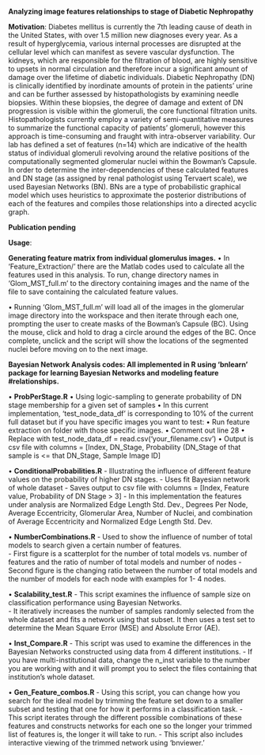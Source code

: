 **Analyzing image features relationships to stage of Diabetic Nephropathy**

**Motivation**: 
  Diabetes mellitus is currently the 7th leading cause of death in the United States, with over 1.5 million new diagnoses every year.  As a result of hyperglycemia, various internal processes are disrupted at the cellular level which can manifest as severe vascular dysfunction.  The kidneys, which are responsible for the filtration of blood, are highly sensitive to upsets in normal circulation and therefore incur a significant amount of damage over the lifetime of diabetic individuals.  Diabetic Nephropathy (DN) is clinically identified by inordinate amounts of protein in the patients’ urine and can be further assessed by histopathologists by examining needle biopsies.  Within these biopsies, the degree of damage and extent of DN progression is visible within the glomeruli, the core functional filtration units.  Histopathologists currently employ a variety of semi-quantitative measures to summarize the functional capacity of patients’ glomeruli, however this approach is time-consuming and fraught with intra-observer variability.  Our lab has defined a set of features (n=14) which are indicative of the health status of individual glomeruli revolving around the relative positions of the computationally segmented glomerular nuclei within the Bowman’s Capsule.  In order to determine the inter-dependencies of these calculated features and DN stage (as assigned by renal pathologist using Tervaert scale), we used Bayesian Networks (BN).  BNs are a type of probabilistic graphical model which uses heuristics to approximate the posterior distributions of each of the features and compiles those relationships into a directed acyclic graph.  

**Publication pending**

**Usage**:

**Generating feature matrix from individual glomerulus images.**
  •	In ‘Feature_Extraction/’ there are the Matlab codes used to calculate all the features used in this analysis.  To run, change directory names in ‘Glom_MST_full.m’ to the directory containing images and the name of the file to save containing the calculated feature values.
  
  •	Running ‘Glom_MST_full.m’ will load all of the images in the glomerular image directory into the workspace and then iterate through each one, prompting the user to create masks of the Bowman’s Capsule (BC).  Using the mouse, click and hold to drag a circle around the edges of the BC.  Once complete, unclick and the script will show the locations of the segmented nuclei before moving on to the next image.

**Bayesian Network Analysis codes: All implemented in R using ‘bnlearn’ package for learning Bayesian Networks and modeling feature #relationships.**

  •	**ProbPerStage.R**
      •	Using logic-sampling to generate probability of DN stage membership for a given set of samples
      •	In this current implementation, ‘test_node_data_df’ is corresponding to 10% of the current full dataset but if you have specific        images you want to test:
        •	Run feature extraction on folder with those specific images.
        •	Comment out line 28
        •	Replace with test_node_data_df = read.csv(‘your_filename.csv’)
      •	Output is csv file with columns = [Index, DN_Stage, Probability (DN_Stage of that sample is <= that DN_Stage, Sample Image ID]
    
  •	**ConditionalProbabilities.R**
    -	Illustrating the influence of different feature values on the probability of higher DN stages.
    -	Uses fit Bayesian network of whole dataset
    -	Saves output to csv file with columns = [Index, Feature value, Probability of DN Stage > 3]
    -	In this implementation the features under analysis are Normalized Edge Length Std. Dev., Degrees Per Node, Average Eccentricity,        Glomerular Area, Number of Nuclei, and combination of Average Eccentricity and Normalized Edge Length Std. Dev. 
    
  •	**NumberCombinations.R**
    -	Used to show the influence of number of total models to search given a certain number of features.  
    -	First figure is a scatterplot for the number of total models vs. number of features and the ratio of number of total models and       number of nodes
    -	Second figure is the changing ratio between the number of total models and the number of models for each node with examples for 1-      4 nodes.
    
  •	**Scalability_test.R**
    -	This script examines the influence of sample size on classification performance using Bayesian Networks.  
    -	It iteratively increases the number of samples randomly selected from the whole dataset and fits a network using that subset.  It     then uses a test set to determine the Mean Square Error (MSE) and Absolute Error (AE).
    
  •	**Inst_Compare.R**
    -	This script was used to examine the differences in the Bayesian Networks constructed using data from 4 different institutions.
    -	If you have multi-institutional data, change the n_inst variable to the number you are working with and it will prompt you to         select the files containing that institution’s whole dataset.
    
  •	**Gen_Feature_combos.R**
    -	Using this script, you can change how you search for the ideal model by trimming the feature set down to a smaller subset and         testing that one for how it performs in a classification task.
    -	This script iterates through the different possible combinations of these features and constructs networks for each one so the          longer your trimmed list of features is, the longer it will take to run.
    -	This script also includes interactive viewing of the trimmed network using ‘bnviewer.’
